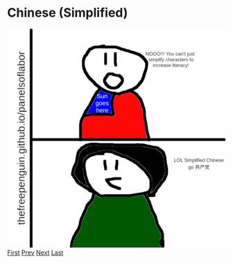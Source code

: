 # Chinese (Simplified)
![](images/18.png)
[First](1.md) [Prev](17.md) [Next](19.md) [Last](last.md)
